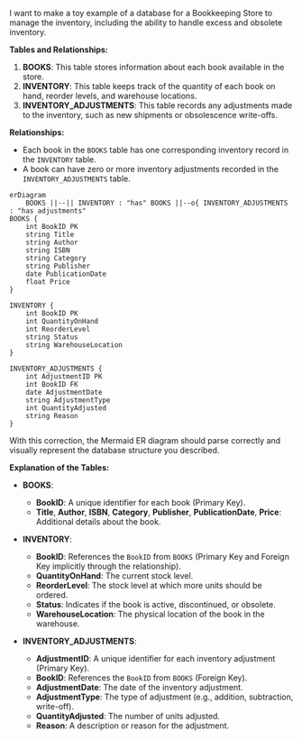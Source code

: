 I want to make a toy example of a database for a Bookkeeping Store to manage the inventory, including the ability to handle excess and obsolete inventory.

**Tables and Relationships:**

1. **BOOKS**: This table stores information about each book available in the store.
2. **INVENTORY**: This table keeps track of the quantity of each book on hand, reorder levels, and warehouse locations.
3. **INVENTORY_ADJUSTMENTS**: This table records any adjustments made to the inventory, such as new shipments or obsolescence write-offs.

**Relationships:**

- Each book in the `BOOKS` table has one corresponding inventory record in the `INVENTORY` table.
- A book can have zero or more inventory adjustments recorded in the `INVENTORY_ADJUSTMENTS` table.

```mermaid
erDiagram
    BOOKS ||--|| INVENTORY : "has" BOOKS ||--o{ INVENTORY_ADJUSTMENTS : "has adjustments"
BOOKS {
    int BookID PK
    string Title
    string Author
    string ISBN
    string Category
    string Publisher
    date PublicationDate
    float Price
}

INVENTORY {
    int BookID PK
    int QuantityOnHand
    int ReorderLevel
    string Status
    string WarehouseLocation
}

INVENTORY_ADJUSTMENTS {
    int AdjustmentID PK
    int BookID FK
    date AdjustmentDate
    string AdjustmentType
    int QuantityAdjusted
    string Reason
}
```


With this correction, the Mermaid ER diagram should parse correctly and visually represent the database structure you described.

**Explanation of the Tables:**

- **BOOKS**:
  - **BookID**: A unique identifier for each book (Primary Key).
  - **Title**, **Author**, **ISBN**, **Category**, **Publisher**, **PublicationDate**, **Price**: Additional details about the book.

- **INVENTORY**:
  - **BookID**: References the `BookID` from `BOOKS` (Primary Key and Foreign Key implicitly through the relationship).
  - **QuantityOnHand**: The current stock level.
  - **ReorderLevel**: The stock level at which more units should be ordered.
  - **Status**: Indicates if the book is active, discontinued, or obsolete.
  - **WarehouseLocation**: The physical location of the book in the warehouse.

- **INVENTORY_ADJUSTMENTS**:
  - **AdjustmentID**: A unique identifier for each inventory adjustment (Primary Key).
  - **BookID**: References the `BookID` from `BOOKS` (Foreign Key).
  - **AdjustmentDate**: The date of the inventory adjustment.
  - **AdjustmentType**: The type of adjustment (e.g., addition, subtraction, write-off).
  - **QuantityAdjusted**: The number of units adjusted.
  - **Reason**: A description or reason for the adjustment.


[//]: # (Please write creation SQL scripts for those tables + different script with sample data to insert to be able to reason later about excess and obsolence)
